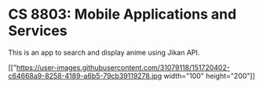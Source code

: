 # CS 8803: Mobile Applications and Services 

This is an app to search and display anime using Jikan API.

[["https://user-images.githubusercontent.com/31079118/151720402-c64668a9-8258-4189-a6b5-79cb39119278.jpg width="100" height="200"]]
